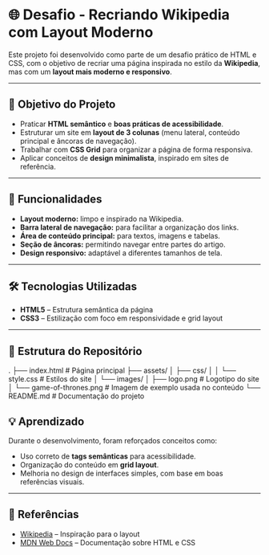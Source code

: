 # 🌐 Desafio - Recriando Wikipedia com Layout Moderno

Este projeto foi desenvolvido como parte de um desafio prático de HTML e CSS, com o objetivo de recriar uma página inspirada no estilo da **Wikipedia**, mas com um **layout mais moderno e responsivo**.

---

## 🎯 Objetivo do Projeto
- Praticar **HTML semântico** e **boas práticas de acessibilidade**.  
- Estruturar um site em **layout de 3 colunas** (menu lateral, conteúdo principal e âncoras de navegação).  
- Trabalhar com **CSS Grid** para organizar a página de forma responsiva.  
- Aplicar conceitos de **design minimalista**, inspirado em sites de referência.  

---

## 🚀 Funcionalidades
- **Layout moderno:** limpo e inspirado na Wikipedia.  
- **Barra lateral de navegação:** para facilitar a organização dos links.  
- **Área de conteúdo principal:** para textos, imagens e tabelas.  
- **Seção de âncoras:** permitindo navegar entre partes do artigo.  
- **Design responsivo:** adaptável a diferentes tamanhos de tela.  

---

## 🛠️ Tecnologias Utilizadas
- **HTML5** – Estrutura semântica da página  
- **CSS3** – Estilização com foco em responsividade e grid layout  

---

## 📂 Estrutura do Repositório
.
├── index.html # Página principal
├── assets/
│ ├── css/
│ │ └── style.css # Estilos do site
│ └── images/
│ ├── logo.png # Logotipo do site
│ └── game-of-thrones.png # Imagem de exemplo usada no conteúdo
└── README.md # Documentação do projeto

## 💡 Aprendizado
Durante o desenvolvimento, foram reforçados conceitos como:
- Uso correto de **tags semânticas** para acessibilidade.  
- Organização do conteúdo em **grid layout**.  
- Melhoria no design de interfaces simples, com base em boas referências visuais.  

---

## 🔗 Referências
- [Wikipedia](https://pt.wikipedia.org/) – Inspiração para o layout  
- [MDN Web Docs](https://developer.mozilla.org/pt-BR/) – Documentação sobre HTML e CSS 

